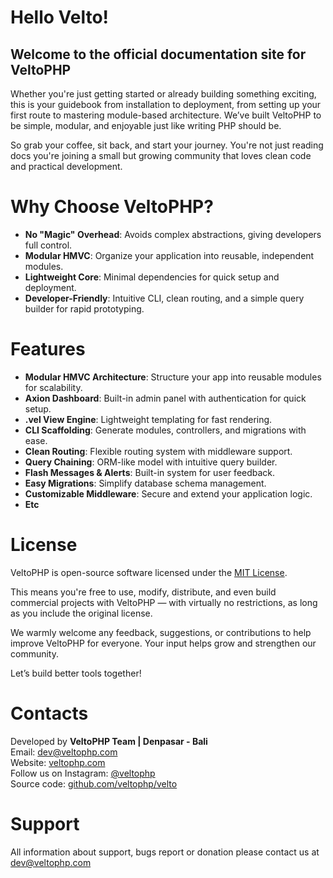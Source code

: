 # Hello Velto!

## Welcome to the official documentation site for **VeltoPHP**

Whether you're just getting started or already building something exciting, this is your guidebook from installation to deployment, from setting up your first route to mastering module-based architecture. We’ve built VeltoPHP to be simple, modular, and enjoyable just like writing PHP should be.

So grab your coffee, sit back, and start your journey.
You're not just reading docs you're joining a small but growing community that loves clean code and practical development.

# Why Choose VeltoPHP?

- **No "Magic" Overhead**: Avoids complex abstractions, giving developers full control.
- **Modular HMVC**: Organize your application into reusable, independent modules.
- **Lightweight Core**: Minimal dependencies for quick setup and deployment.
- **Developer-Friendly**: Intuitive CLI, clean routing, and a simple query builder for rapid prototyping.

# Features

- **Modular HMVC Architecture**: Structure your app into reusable modules for scalability.
- **Axion Dashboard**: Built-in admin panel with authentication for quick setup.
- **.vel View Engine**: Lightweight templating for fast rendering.
- **CLI Scaffolding**: Generate modules, controllers, and migrations with ease.
- **Clean Routing**: Flexible routing system with middleware support.
- **Query Chaining**: ORM-like model with intuitive query builder.
- **Flash Messages & Alerts**: Built-in system for user feedback.
- **Easy Migrations**: Simplify database schema management.
- **Customizable Middleware**: Secure and extend your application logic.
- **Etc**


# License

VeltoPHP is open-source software licensed under the [MIT License](https://opensource.org/licenses/MIT).

This means you're free to use, modify, distribute, and even build commercial projects with VeltoPHP — with virtually no restrictions, as long as you include the original license.

We warmly welcome any feedback, suggestions, or contributions to help improve VeltoPHP for everyone. Your input helps grow and strengthen our community.

Let’s build better tools together!

# Contacts

Developed by **VeltoPHP Team | Denpasar - Bali**  
Email: [dev@veltophp.com](mailto:dev@veltophp.com)  
Website: [veltophp.com](https://veltophp.com)  
Follow us on Instagram: [@veltophp](https://instagram.com/veltophp)  
Source code: [github.com/veltophp/velto](https://github.com/veltophp/velto)

# Support

All information about support, bugs report or donation please contact us at [dev@veltophp.com](mailto:dev@veltophp.com)
